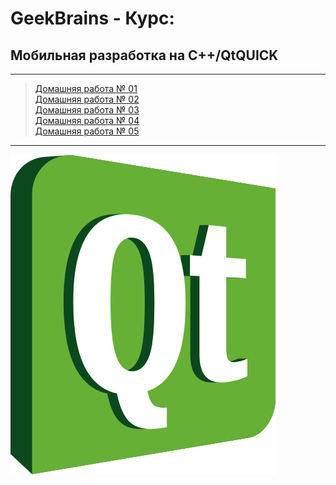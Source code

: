 # GeekBrains - Курс:
## Мобильная разработка на С++/QtQUICK

-------------------------------
> [Домашняя работа № 01](Homework_01)</br>
> [Домашняя работа № 02](Homework_02)</br>
> [Домашняя работа № 03](Homework_02)</br>
> [Домашняя работа № 04](Homework_04)</br>
> [Домашняя работа № 05](Homework_05)</br>

-------------------------------
![Screenshot](QT_Logo.png "QT C++")
